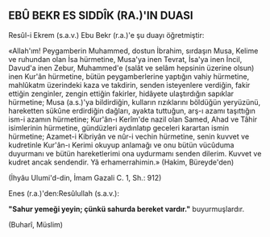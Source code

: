 ## EBÛ BEKR ES SIDDÎK (RA.)'IN DUASI

Resûl-i Ekrem (s.a.v.) Ebu Bekr (r.a.)'e şu duayı öğretmiştir:

«Allah'ım! Peygamberin Muhammed, dostun İbrahim, sırdaşın Musa, Kelime ve ruhundan olan İsa hürmetine, Musa'ya inen Tevrat, İsa'ya inen İncil, Davud'a inen Zebur, Muhammed'e (salât ve selâm hepsinin üzerine olsun) inen Kur'ân hürmetine, bütün peygamberlerine yap­tığın vahiy hürmetine, mahlûkatm üzerindeki kaza ve takdirin, senden isteyenlere verdiğin, fa­kir ettiğin zenginler, zengin ettiğin fakirler, hi­dâyete ulaştırdığın sapıklar hürmetine; Musa (a.s.)'ya bildirdiğin, kulların rızıklarını böldüğün yeryüzünü, hareketten sükûne erdirdiğin dağla­rı, ayakta tuttuğun, arş-ı azamı taşıttığın ism-i azamın hürmetine; Kur'ân-ı Kerîm'de nazil olan Samed, Ahad ve Tâhir isimlerinin hürmetine, gündüzleri aydınlatıp geceleri karartan ismin hürmetine; Azamet-i Kibriyân ve nûr-i vechin hürmetine, senin kuvvet ve kudretinle Kur'ân-ı Kerimi okuyup anlamağı ve onu bütün vücûdu­ma duyurmanı ve bütün hareketlerimi ona uy­durmamı senden dilerim. Kuvvet ve kudret an­cak sendendir. Yâ erhamerrahimin.» (Hakim, Büreyde'den)

(İhyâu Ulumi'd-din, İmam Gazali C. 1, Sh.: 912)

Enes (r.a.)'den:Resûlullah (s.a.v.):

**"Sahur yemeği yeyin; çünkü sahurda be­reket vardır."** buyurmuşlardır.

(Buharî, Müslim)
